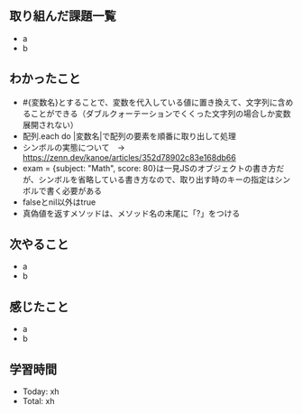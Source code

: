 ## 取り組んだ課題一覧
- a
- b
## わかったこと
- #{変数名}とすることで、変数を代入している値に置き換えて、文字列に含めることができる（ダブルクォーテーションでくくった文字列の場合しか変数展開されない）
- 配列.each do |変数名|で配列の要素を順番に取り出して処理
- シンボルの実態について　→ https://zenn.dev/kanoe/articles/352d78902c83e168db66
- exam = {subject: "Math", score: 80}は一見JSのオブジェクトの書き方だが、シンボルを省略している書き方なので、取り出す時のキーの指定はシンボルで書く必要がある
- falseとnil以外はtrue
- 真偽値を返すメソッドは、メソッド名の末尾に「?」をつける
## 次やること
- a
- b
## 感じたこと
- a
- b
## 学習時間
- Today: xh
- Total: xh
